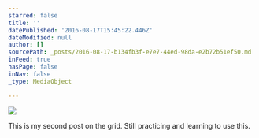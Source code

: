 ```yaml
---
starred: false
title: ''
datePublished: '2016-08-17T15:45:22.446Z'
dateModified: null
author: []
sourcePath: _posts/2016-08-17-b134fb3f-e7e7-44ed-98da-e2b72b51ef50.md
inFeed: true
hasPage: false
inNav: false
_type: MediaObject

---
```

![](https://the-grid-user-content.s3-us-west-2.amazonaws.com/ba54db76-53ed-4062-852d-a02e44ff8f11.jpg)

This is my second post on the grid. Still practicing and learning to use this.